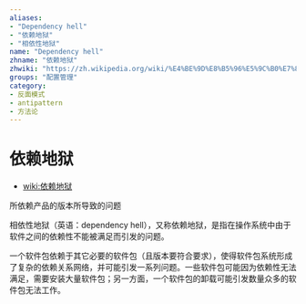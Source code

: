 ```yaml
---
aliases:
- "Dependency hell"
- "依赖地狱"
- "相依性地狱"
name: "Dependency hell"
zhname: "依赖地狱"
zhwiki: "https://zh.wikipedia.org/wiki/%E4%BE%9D%E8%B5%96%E5%9C%B0%E7%8B%B1"
groups: "配置管理"
category:
- 反面模式
- antipattern
- 方法论
---
```


# 依赖地狱

* [wiki:依赖地狱](https://zh.wikipedia.org/wiki/%E4%BE%9D%E8%B5%96%E5%9C%B0%E7%8B%B1)

所依赖产品的版本所导致的问题

相依性地狱（英语：dependency hell），又称依赖地狱，是指在操作系统中由于软件之间的依赖性不能被满足而引发的问题。

一个软件包依赖于其它必要的软件包（且版本要符合要求），使得软件包系统形成了复杂的依赖关系网络，并可能引发一系列问题。一些软件包可能因为依赖性无法满足，需要安装大量软件包；另一方面，一个软件包的卸载可能引发数量众多的软件包无法工作。